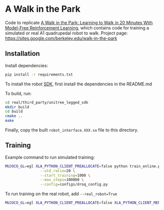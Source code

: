 # A Walk in the Park

Code to replicate [A Walk in the Park: Learning to Walk in 20 Minutes With Model-Free Reinforcement Learning](https://arxiv.org/abs/2208.07860), which contains code for training a simulated or real A1 quadrupedal robot to walk. Project page: https://sites.google.com/berkeley.edu/walk-in-the-park

## Installation

Install dependencies:
```bash
pip install -r requirements.txt
```

To install the robot [SDK](https://github.com/unitreerobotics/unitree_legged_sdk), first install the dependencies in the README.md

To build, run: 
```bash
cd real/third_party/unitree_legged_sdk
mkdir build
cd build
cmake ..
make
``` 

Finally, copy the built `robot_interface.XXX.so` file to this directory.

## Training

Example command to run simulated training:

```bash
MUJOCO_GL=egl XLA_PYTHON_CLIENT_PREALLOCATE=false python train_online.py --env_name=A1Run-v0 \
                --utd_ratio=20 \
                --start_training=1000 \
                --max_steps=100000 \
                --config=configs/droq_config.py
```

To run training on the real robot, add `--real_robot=True`

```bash
MUJOCO_GL=egl XLA_PYTHON_CLIENT_PREALLOCATE=false XLA_PYTHON_CLIENT_MEM_FRACTION=.50 XLA_PYTHON_CLIENT_ALLOCATOR=platform python train_online.py --env_name=A1Run-v0 --utd_ratio=20 --start_training=1000 --max_steps=100000  --config=configs/droq_config.py --limit_action_range=0.35 --real_robot
```
